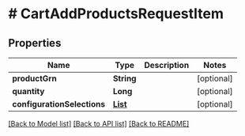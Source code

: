 # # CartAddProductsRequestItem


## Properties 


Name | Type | Description | Notes
------------ | ------------- | ------------- | -------------
**productGrn**| **String** |   | [optional]
**quantity**| **Long** |   | [optional]
**configurationSelections**| [**List<CartProductConfigurationSelection>**](CartProductConfigurationSelection.md) |   | [optional]


[[Back to Model list]](../../README.md#models) [[Back to API list]](../../README.md#endpoints) [[Back to README]](../../README.md)

